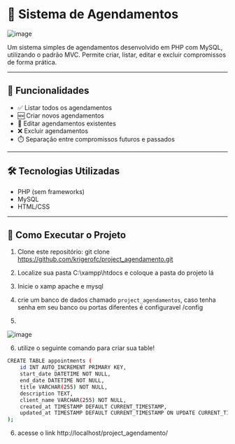 # 📅 Sistema de Agendamentos
![image](https://github.com/user-attachments/assets/5ca8b8ae-9b12-4a55-b8ef-3aa0a97d97d9)

Um sistema simples de agendamentos desenvolvido em PHP com MySQL, utilizando o padrão MVC. Permite criar, listar, editar e excluir compromissos de forma prática.

---

## 🚀 Funcionalidades

- ✅ Listar todos os agendamentos
- 🆕 Criar novos agendamentos
- 📝 Editar agendamentos existentes
- ❌ Excluir agendamentos
- ⏱️ Separação entre compromissos futuros e passados

---

## 🛠️ Tecnologias Utilizadas

- PHP (sem frameworks)
- MySQL
- HTML/CSS

---

## 🧪 Como Executar o Projeto

1. Clone este repositório:
git clone https://github.com/krigerofc/project_agendamento.git

2. Localize sua pasta C:\xampp\htdocs e coloque a pasta do projeto lá

3. Inicie o xamp apache e mysql

4. crie um banco de dados chamado ```project_agendamentos```, caso tenha senha em seu banco ou portas diferentes é configuravel /config

5. 
![image](https://github.com/user-attachments/assets/0d7d24d5-17fd-478b-ba49-0cd1c16342da)


6. utilize o seguinte comando para criar sua table!

```bash
CREATE TABLE appointments (
    id INT AUTO_INCREMENT PRIMARY KEY,
    start_date DATETIME NOT NULL,
    end_date DATETIME NOT NULL,
    title VARCHAR(255) NOT NULL,
    description TEXT,
    client_name VARCHAR(255) NOT NULL,
    created_at TIMESTAMP DEFAULT CURRENT_TIMESTAMP,
    updated_at TIMESTAMP DEFAULT CURRENT_TIMESTAMP ON UPDATE CURRENT_TIMESTAMP
);
```
6. acesse o link http://localhost/project_agendamento/
